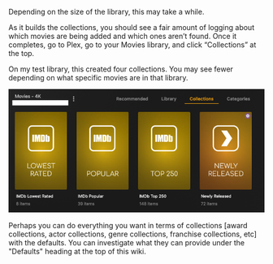 Depending on the size of the library, this may take a while.

As it builds the collections, you should see a fair amount of logging about which movies are being added and which ones aren’t found.  Once it completes, go to Plex, go to your Movies library, and click “Collections” at the top.

On my test library, this created four collections.  You may see fewer depending on what specific movies are in that library.

![default-collections](../default-collections.png)

Perhaps you can do everything you want in terms of collections [award collections, actor collections, genre collections, franchise collections, etc] with the defaults.  You can investigate what they can provide under the "Defaults" heading at the top of this wiki.
